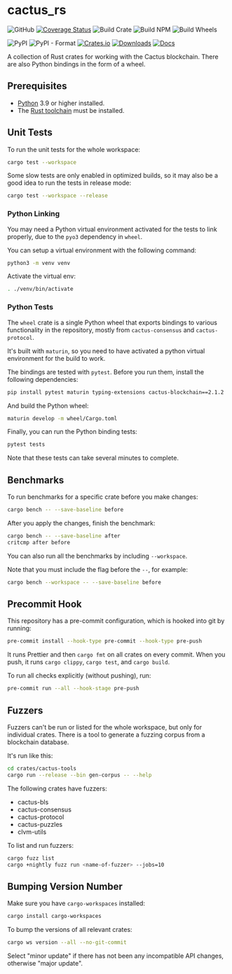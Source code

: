# cactus_rs

![GitHub](https://img.shields.io/github/license/Cactus-Network/cactus_rs?logo=Github)
[![Coverage Status](https://coveralls.io/repos/github/Cactus-Network/cactus_rs/badge.svg?branch=main)](https://coveralls.io/github/Cactus-Network/cactus_rs?branch=main)
![Build Crate](https://github.com/Cactus-Network/cactus_rs/actions/workflows/build-crate.yml/badge.svg)
![Build NPM](https://github.com/Cactus-Network/cactus_rs/actions/workflows/build-npm.yml/badge.svg)
![Build Wheels](https://github.com/Cactus-Network/cactus_rs/actions/workflows/build-wheels.yml/badge.svg)

![PyPI](https://img.shields.io/pypi/v/cactus_rs?logo=pypi)
![PyPI - Format](https://img.shields.io/pypi/format/cactus_rs?logo=pypi)
[![Crates.io](https://img.shields.io/crates/v/cactus.svg)](https://crates.io/crates/cactus)
[![Downloads](https://img.shields.io/crates/d/cactus.svg)](https://crates.io/crates/cactus)
[![Docs](https://docs.rs/cactus/badge.svg)](https://docs.rs/cactus/latest/cactus/)

A collection of Rust crates for working with the Cactus blockchain. There are also Python bindings in the form of a wheel.

## Prerequisites

- [Python](https://www.python.org/downloads/) 3.9 or higher installed.
- The [Rust toolchain](https://rustup.rs/) must be installed.

## Unit Tests

To run the unit tests for the whole workspace:

```bash
cargo test --workspace
```

Some slow tests are only enabled in optimized builds, so it may also be a good idea to run the tests in release mode:

```bash
cargo test --workspace --release
```

### Python Linking

You may need a Python virtual environment activated for the tests to link properly, due to the `pyo3` dependency in `wheel`.

You can setup a virtual environment with the following command:

```bash
python3 -m venv venv
```

Activate the virtual env:

```bash
. ./venv/bin/activate
```

### Python Tests

The `wheel` crate is a single Python wheel that exports bindings to various functionality in the repository, mostly from `cactus-consensus` and `cactus-protocol`.

It's built with `maturin`, so you need to have activated a python virtual environment for the build to work.

The bindings are tested with `pytest`. Before you run them, install the following dependencies:

```bash
pip install pytest maturin typing-extensions cactus-blockchain==2.1.2
```

And build the Python wheel:

```bash
maturin develop -m wheel/Cargo.toml
```

Finally, you can run the Python binding tests:

```bash
pytest tests
```

Note that these tests can take several minutes to complete.

## Benchmarks

To run benchmarks for a specific crate before you make changes:

```bash
cargo bench -- --save-baseline before
```

After you apply the changes, finish the benchmark:

```bash
cargo bench -- --save-baseline after
critcmp after before
```

You can also run all the benchmarks by including `--workspace`.

Note that you must include the flag before the `--`, for example:

```bash
cargo bench --workspace -- --save-baseline before
```

## Precommit Hook

This repository has a pre-commit configuration, which is hooked into git by running:

```bash
pre-commit install --hook-type pre-commit --hook-type pre-push
```

It runs Prettier and then `cargo fmt` on all crates on every commit. When you push, it runs `cargo clippy`, `cargo test`, and `cargo build`.

To run all checks explicitly (without pushing), run:

```bash
pre-commit run --all --hook-stage pre-push
```

## Fuzzers

Fuzzers can't be run or listed for the whole workspace, but only for individual crates. There is a tool to generate a fuzzing corpus from a blockchain database.

It's run like this:

```bash
cd crates/cactus-tools
cargo run --release --bin gen-corpus -- --help
```

The following crates have fuzzers:

- cactus-bls
- cactus-consensus
- cactus-protocol
- cactus-puzzles
- clvm-utils

To list and run fuzzers:

```bash
cargo fuzz list
cargo +nightly fuzz run <name-of-fuzzer> --jobs=10
```

## Bumping Version Number

Make sure you have `cargo-workspaces` installed:

```bash
cargo install cargo-workspaces
```

To bump the versions of all relevant crates:

```bash
cargo ws version --all --no-git-commit
```

Select "minor update" if there has not been any incompatible API changes, otherwise "major update".
